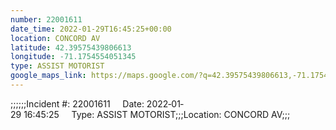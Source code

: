 ```yaml
---
number: 22001611
date_time: 2022-01-29T16:45:25+00:00
location: CONCORD AV
latitude: 42.39575439806613
longitude: -71.1754554051345
type: ASSIST MOTORIST
google_maps_link: https://maps.google.com/?q=42.39575439806613,-71.1754554051345
---
```


;;;;;;Incident #: 22001611     Date: 2022‐01‐29 16:45:25     Type: ASSIST MOTORIST;;;Location: CONCORD AV;;;
